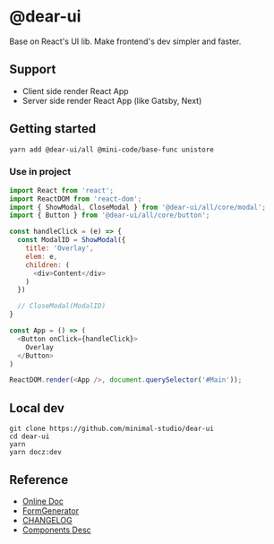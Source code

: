 # @dear-ui

Base on React's UI lib. Make frontend's dev simpler and faster.

<!-- [![Build Status](https://travis-ci.org/ukelli/dear-ui.svg?branch=master)](https://travis-ci.org/ukelli/dear-ui)
[![install size](https://packagephobia.now.sh/badge?p=dear-ui)](https://packagephobia.now.sh/result?p=dear-ui) -->

## Support

- Client side render React App
- Server side render React App (like Gatsby, Next)

## Getting started

```shell
yarn add @dear-ui/all @mini-code/base-func unistore
```

### Use in project

```js
import React from 'react';
import ReactDOM from 'react-dom';
import { ShowModal, CloseModal } from '@dear-ui/all/core/modal';
import { Button } from '@dear-ui/all/core/button';

const handleClick = (e) => {
  const ModalID = ShowModal({
    title: 'Overlay',
    elem: e,
    children: (
      <div>Content</div>
    )
  })

  // CloseModal(ModalID)
}

const App = () => (
  <Button onClick={handleClick}>
    Overlay
  </Button>
)

ReactDOM.render(<App />, document.querySelector('#Main'));
```

## Local dev

```shell
git clone https://github.com/minimal-studio/dear-ui
cd dear-ui
yarn
yarn docz:dev
```

## Reference

- [Online Doc](https://ui.thinkmore.xyz/)
- [FormGenerator](https://ui.thinkmore.xyz/#/G-Desc)
- [CHANGELOG](./CHANGELOG.md)
- [Components Desc](./docs/components.md)
